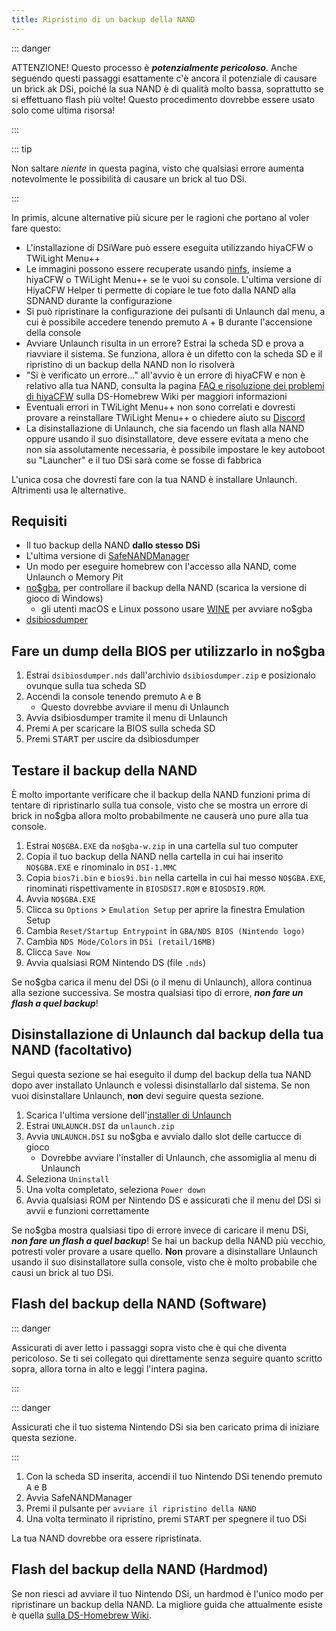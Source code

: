 ```yaml
---
title: Ripristino di un backup della NAND
---
```


::: danger

ATTENZIONE! Questo processo è ***potenzialmente pericoloso***. Anche seguendo questi passaggi esattamente c'è ancora il potenziale di causare un brick ak DSi, poiché la sua NAND è di qualità molto bassa, soprattutto se si effettuano flash più volte! Questo procedimento dovrebbe essere usato solo come ultima risorsa!

:::

::: tip

Non saltare *niente* in questa pagina, visto che qualsiasi errore aumenta notevolmente le possibilità di causare un brick al tuo DSi.

:::

In primis, alcune alternative più sicure per le ragioni che portano al voler fare questo:
- L'installazione di DSiWare può essere eseguita utilizzando hiyaCFW o TWiLight Menu++
- Le immagini possono essere recuperate usando [ninfs](https://github.com/ihaveamac/ninfs/releases), insieme a hiyaCFW o TWiLight Menu++ se le vuoi su console. L'ultima versione di HiyaCFW Helper ti permette di copiare le tue foto dalla NAND alla SDNAND durante la configurazione
- Si può ripristinare la configurazione dei pulsanti di Unlaunch dal menu, a cui è possibile accedere tenendo premuto <kbd class="face">A</kbd> + <kbd class="face">B</kbd> durante l'accensione della console
- Avviare Unlaunch risulta in un errore? Estrai la scheda SD e prova a riavviare il sistema. Se funziona, allora è un difetto con la scheda SD e il ripristino di un backup della NAND non lo risolverà
- "Si è verificato un errore..." all'avvio è un errore di hiyaCFW e non è relativo alla tua NAND, consulta la pagina [FAQ e risoluzione dei problemi di hiyaCFW](https://wiki.ds-homebrew.com/hiyacfw/faq) sulla DS-Homebrew Wiki per maggiori informazioni
- Eventuali errori in TWiLight Menu++ non sono correlati e dovresti provare a reinstallare TWiLight Menu++ o chiedere aiuto su [Discord](https://ds-homebrew.com/discord)
- La disinstallazione di Unlaunch, che sia facendo un flash alla NAND oppure usando il suo disinstallatore, deve essere evitata a meno che non sia assolutamente necessaria, è possibile impostare le key autoboot su "Launcher" e il tuo DSi sarà come se fosse di fabbrica

L'unica cosa che dovresti fare con la tua NAND è installare Unlaunch. Altrimenti usa le alternative.

## Requisiti
- Il tuo backup della NAND **dallo stesso DSi**
- L'ultima versione di [SafeNANDManager](https://github.com/DS-Homebrew/SafeNANDManager/releases/latest/download/SafeNANDManager.nds)
- Un modo per eseguire homebrew con l'accesso alla NAND, come Unlaunch o Memory Pit
- [no$gba](https://problemkaputt.de/gba.htm), per controllare il backup della NAND (scarica la versione di gioco di Windows)
   - gli utenti macOS e Linux possono usare [WINE](https://winehq.org) per avviare no$gba
- [dsibiosdumper](http://melonds.kuribo64.net/downloads/dsibiosdumper.7z)

## Fare un dump della BIOS per utilizzarlo in no$gba
1. Estrai `dsibiosdumper.nds` dall'archivio `dsibiosdumper.zip` e posizionalo ovunque sulla tua scheda SD
2. Accendi la console tenendo premuto <kbd class="face">A</kbd> e <kbd class="face">B</kbd>
   - Questo dovrebbe avviare il menu di Unlaunch
3. Avvia dsibiosdumper tramite il menu di Unlaunch
4. Premi <kbd class="face">A</kbd> per scaricare la BIOS sulla scheda SD
5. Premi <kbd>START</kbd> per uscire da dsibiosdumper

## Testare il backup della NAND
È molto importante verificare che il backup della NAND funzioni prima di tentare di ripristinarlo sulla tua console, visto che se mostra un errore di brick in no$gba allora molto probabilmente ne causerà uno pure alla tua console.
1. Estrai `NO$GBA.EXE` da `no$gba-w.zip` in una cartella sul tuo computer
2. Copia il tuo backup della NAND nella cartella in cui hai inserito `NO$GBA.EXE` e rinominalo in `DSI-1.MMC`
3. Copia `bios7i.bin` e `bios9i.bin` nella cartella in cui hai messo `NO$GBA.EXE`, rinominati rispettivamente in `BIOSDSI7.ROM` e `BIOSDSI9.ROM`.
4. Avvia `NO$GBA.EXE`
5. Clicca su `Options` > `Emulation Setup` per aprire la finestra Emulation Setup
6. Cambia `Reset/Startup Entrypoint` in `GBA/NDS BIOS (Nintendo logo)`
7. Cambia `NDS Mode/Colors` in `DSi (retail/16MB)`
8. Clicca `Save Now`
9. Avvia qualsiasi ROM Nintendo DS (file `.nds`)

Se no$gba carica il menu del DSi (o il menu di Unlaunch), allora continua alla sezione successiva. Se mostra qualsiasi tipo di errore, ***non fare un flash a quel backup***!

## Disinstallazione di Unlaunch dal backup della tua NAND (facoltativo)
Segui questa sezione se hai eseguito il dump del backup della tua NAND dopo aver installato Unlaunch e volessi disinstallarlo dal sistema. Se non vuoi disinstallare Unlaunch, **non** devi seguire questa sezione.
1. Scarica l'ultima versione dell'[installer di Unlaunch](https://problemkaputt.de/unlaunch.zip)
1. Estrai `UNLAUNCH.DSI` da `unlaunch.zip`
1. Avvia `UNLAUNCH.DSI` su no$gba e avvialo dallo slot delle cartucce di gioco
   - Dovrebbe avviare l'installer di Unlaunch, che assomiglia al menu di Unlaunch
1. Seleziona `Uninstall`
1. Una volta completato, seleziona `Power down`
1. Avvia qualsiasi ROM per Nintendo DS e assicurati che il menu del DSi si avvii e funzioni correttamente

Se no$gba mostra qualsiasi tipo di errore invece di caricare il menu DSi, ***non fare un flash a quel backup***! Se hai un backup della NAND più vecchio, potresti voler provare a usare quello. **Non** provare a disinstallare Unlaunch usando il suo disinstallatore sulla console, visto che è molto probabile che causi un brick al tuo DSi.

## Flash del backup della NAND (Software)

::: danger

Assicurati di aver letto i passaggi sopra visto che è qui che diventa pericoloso. Se ti sei collegato qui direttamente senza seguire quanto scritto sopra, allora torna in alto e leggi l'intera pagina.

:::

::: danger

Assicurati che il tuo sistema Nintendo DSi sia ben caricato prima di iniziare questa sezione.

:::

1. Con la scheda SD inserita, accendi il tuo Nintendo DSi tenendo premuto <kbd class="face">A</kbd> e <kbd class="face">B</kbd>
3. Avvia SafeNANDManager
4. Premi il pulsante per `avviare il ripristino della NAND`
6. Una volta terminato il ripristino, premi <kbd>START</kbd> per spegnere il tuo DSi

La tua NAND dovrebbe ora essere ripristinata.

## Flash del backup della NAND (Hardmod)
Se non riesci ad avviare il tuo Nintendo DSi, un hardmod è l'unico modo per ripristinare un backup della NAND. La migliore guida che attualmente esiste è quella [ sulla DS-Homebrew Wiki](https://wiki.ds-homebrew.com/ds-index/hardmod#nintendo-dsi).
